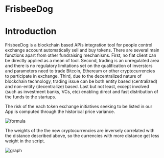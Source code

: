 FrisbeeDog
=========================

# Introduction
FrisbeeDog is a blockchain based APIs integration tool for people control exchange account automatically sell and buy tokens. There are several main functions apart from other fundraising mechanisms. First, no fiat client can be directly applied as a mean of tool. Second, trading is an unregulated area and there is no regulatory limitations set on the qualification of inverstors and parameters need to trade Bitcoin, Ethereum or other cryptocurrencies to participate in exchange. Third, due to the decentralized nature of blockchain technology, trading issue can be both entity based (centralized) and non-entity (decentralize) based. Last but not least, except involved (such as investment banks, VCs, etc) enabling direct and fast distribution of the funds to the startups.

The risk of the each token exchange initiatives seeking to be listed in our App is computed through the historical price variance.

![formula](https://github.com/silravend/FrisbeeDog-cli/blob/master/doc/formula.jpg)

The weights of the the new cryptocurrencies are inversely correlated with the distance described above, so the currencies with more distance get less weight in the script.

![graph](https://github.com/silravend/FrisbeeDog-cli/blob/master/doc/graph.jpg)



